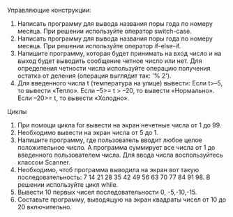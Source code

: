 Управляющие конструкции:
1. Написать программу для вывода названия поры года по номеру
месяца. При решении используйте оператор switch-case.
2. Написать программу для вывода названия поры года по номеру
месяца. При решении используйте оператор if-else-if.
3. Напишите программу, которая будет принимать на вход число и на выход будет выводить сообщение четное число или нет.
    Для определения четности числа используйте операцию получения остатка от деления (операция выглядит так: '% 2').
5. Для введенного числа t (температура на улице) вывести:
Если t>–5, то вывести «Тепло». Если –5>= t > –20, то вывести «Нормально». Если –20>= t, то вывести «Холодно».

Циклы
1. При помощи цикла for вывести на экран нечетные числа от 1 до 99. 
2. Необходимо вывести на экран числа от 5 до 1. 
3. Напишите программу, где пользователь вводит любое целое положительное число.
    А программа суммирует все числа от 1 до введенного пользователем числа. Для ввода числа воспользуйтесь классом Scanner.
5. Необходимо, чтоб программа выводила на экран вот такую последовательность: 7 14 21 28 35 42 49 56 63 70 77 84 91 98. В решении используйте цикл while.
6. Вывести 10 первых чисел последовательности 0, -5,-10,-15.
7. Составьте программу, выводящую на экран квадраты чисел от 10 до 20 включительно.
